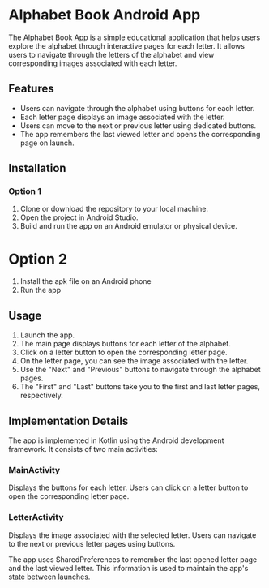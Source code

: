 # Alphabet Book Android App
The Alphabet Book App is a simple educational application that helps users explore the alphabet through interactive pages for each letter. It allows users to navigate through the letters of the alphabet and view corresponding images associated with each letter.

## Features
- Users can navigate through the alphabet using buttons for each letter.
- Each letter page displays an image associated with the letter.
- Users can move to the next or previous letter using dedicated buttons.
- The app remembers the last viewed letter and opens the corresponding page on launch.

## Installation
### Option 1
1. Clone or download the repository to your local machine.
2. Open the project in Android Studio.
3. Build and run the app on an Android emulator or physical device.

# Option 2
1. Install the apk file on an Android phone
2. Run the app
   
## Usage
1. Launch the app.
2. The main page displays buttons for each letter of the alphabet.
3. Click on a letter button to open the corresponding letter page.
4. On the letter page, you can see the image associated with the letter.
5. Use the "Next" and "Previous" buttons to navigate through the alphabet pages.
6. The "First" and "Last" buttons take you to the first and last letter pages, respectively.

## Implementation Details
The app is implemented in Kotlin using the Android development framework. It consists of two main activities:

### MainActivity
Displays the buttons for each letter. Users can click on a letter button to open the corresponding letter page.

### LetterActivity
Displays the image associated with the selected letter. Users can navigate to the next or previous letter pages using buttons.

The app uses SharedPreferences to remember the last opened letter page and the last viewed letter. This information is used to maintain the app's state between launches.
